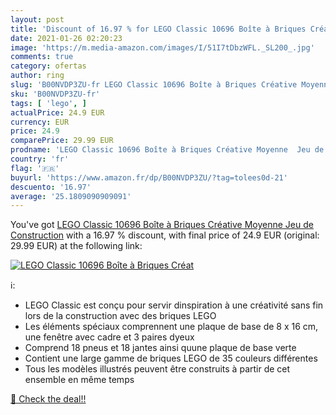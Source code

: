 ```yaml
---
layout: post
title: 'Discount of 16.97 % for LEGO Classic 10696 Boîte à Briques Créat'
date: 2021-01-26 02:20:23
image: 'https://m.media-amazon.com/images/I/51I7tDbzWFL._SL200_.jpg'
comments: true
category: ofertas
author: ring
slug: 'B00NVDP3ZU-fr LEGO Classic 10696 Boîte à Briques Créative Moyenne Jeu de...'
sku: 'B00NVDP3ZU-fr'
tags: [ 'lego', ]
actualPrice: 24.9 EUR
currency: EUR
price: 24.9
comparePrice: 29.99 EUR
prodname: 'LEGO Classic 10696 Boîte à Briques Créative Moyenne  Jeu de Construction'
country: 'fr'
flag: '🇫🇷'
buyurl: 'https://www.amazon.fr/dp/B00NVDP3ZU/?tag=tolees0d-21'
descuento: '16.97'
average: '25.1809090909091'
---
```


You've got [LEGO Classic 10696 Boîte à Briques Créative Moyenne  Jeu de Construction](https://www.amazon.fr/dp/B00NVDP3ZU/?tag=tolees0d-21) with a  16.97 % discount, with final price of 24.9 EUR (original: 29.99 EUR) at the following link:

[![LEGO Classic 10696 Boîte à Briques Créat](https://m.media-amazon.com/images/I/51I7tDbzWFL._SL200_.jpg)](https://www.amazon.fr/dp/B00NVDP3ZU/?tag=tolees0d-21)

ℹ️:

- LEGO Classic est conçu pour servir dinspiration à une créativité sans fin lors de la construction avec des briques LEGO
- Les éléments spéciaux comprennent une plaque de base de 8 x 16 cm, une fenêtre avec cadre et 3 paires dyeux
- Comprend 18 pneus et 18 jantes ainsi quune plaque de base verte
- Contient une large gamme de briques LEGO de 35 couleurs différentes
- Tous les modèles illustrés peuvent être construits à partir de cet ensemble en même temps

[🛒 Check the deal!!](https://www.amazon.fr/dp/B00NVDP3ZU/?tag=tolees0d-21)
